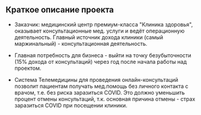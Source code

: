 ## Краткое описание проекта

* Заказчик: медицинский центр премиум-класса "Клиника здоровья", оказывает консультационные мед. услуги и ведёт операционную деятельность. Главный источник дохода клиники (самый маржинальный) - консультационная деятельность.

* Главная потребность для бизнеса - выйти на точку безубыточности (15% дохода от консультаций) через год после начала работы над проектом.

* Система Телемедицины для проведения онлайн-консультаций позволит пациентам получать мед.помощь без личного контакта с врачом, т.е. без риска заразиться COVID. Это должно уменьшить процент отмены консультаций, т.к. основная причина отмены - страх заразиться COVID при посещении клиники.
